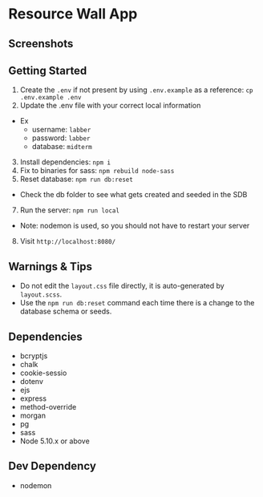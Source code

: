 # Resource Wall App

## Screenshots

## Getting Started
1. Create the `.env` if not present by using `.env.example` as a reference: `cp .env.example .env`
2. Update the .env file with your correct local information
  - Ex
    - username: `labber` 
    - password: `labber` 
    - database: `midterm`
3. Install dependencies: `npm i`
4. Fix to binaries for sass: `npm rebuild node-sass`
5. Reset database: `npm run db:reset`
  - Check the db folder to see what gets created and seeded in the SDB
7. Run the server: `npm run local`
  - Note: nodemon is used, so you should not have to restart your server
8. Visit `http://localhost:8080/`

## Warnings & Tips

- Do not edit the `layout.css` file directly, it is auto-generated by `layout.scss`.
- Use the `npm run db:reset` command each time there is a change to the database schema or seeds. 

## Dependencies
- bcryptjs
- chalk
- cookie-sessio
- dotenv
- ejs
- express
- method-override
- morgan
- pg
- sass
- Node 5.10.x or above

## Dev Dependency
- nodemon
